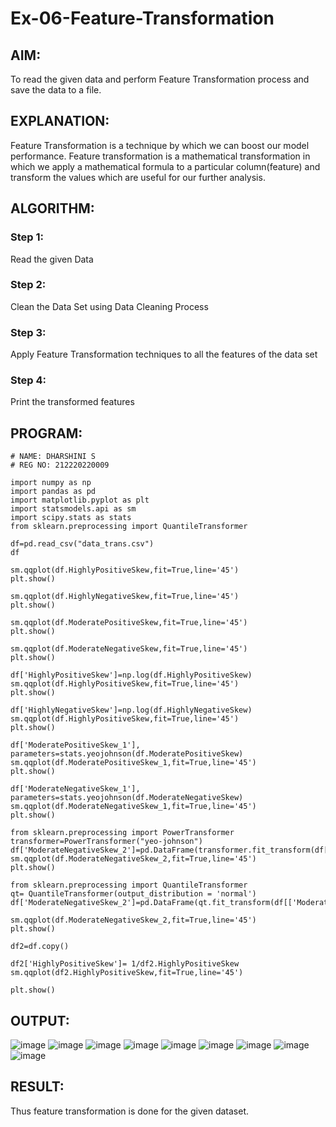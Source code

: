 # Ex-06-Feature-Transformation
## AIM:
To read the given data and perform Feature Transformation process and save the data to a file.
## EXPLANATION:
Feature Transformation is a technique by which we can boost our model performance. Feature transformation is a mathematical transformation in which we apply a mathematical formula to a particular column(feature) and transform the values which are useful for our further analysis.
## ALGORITHM:
### Step 1:
Read the given Data
### Step 2:
Clean the Data Set using Data Cleaning Process
### Step 3:
Apply Feature Transformation techniques to all the features of the data set
### Step 4:
Print the transformed features
## PROGRAM:
~~~
# NAME: DHARSHINI S
# REG NO: 212220220009

import numpy as np
import pandas as pd
import matplotlib.pyplot as plt
import statsmodels.api as sm
import scipy.stats as stats
from sklearn.preprocessing import QuantileTransformer

df=pd.read_csv("data_trans.csv")
df

sm.qqplot(df.HighlyPositiveSkew,fit=True,line='45')
plt.show()

sm.qqplot(df.HighlyNegativeSkew,fit=True,line='45')
plt.show()

sm.qqplot(df.ModeratePositiveSkew,fit=True,line='45')
plt.show()

sm.qqplot(df.ModerateNegativeSkew,fit=True,line='45')
plt.show()

df['HighlyPositiveSkew']=np.log(df.HighlyPositiveSkew)
sm.qqplot(df.HighlyPositiveSkew,fit=True,line='45')
plt.show()

df['HighlyNegativeSkew']=np.log(df.HighlyNegativeSkew)
sm.qqplot(df.HighlyPositiveSkew,fit=True,line='45')
plt.show()

df['ModeratePositiveSkew_1'], parameters=stats.yeojohnson(df.ModeratePositiveSkew)
sm.qqplot(df.ModeratePositiveSkew_1,fit=True,line='45')
plt.show()

df['ModerateNegativeSkew_1'], parameters=stats.yeojohnson(df.ModerateNegativeSkew)
sm.qqplot(df.ModerateNegativeSkew_1,fit=True,line='45')
plt.show()

from sklearn.preprocessing import PowerTransformer
transformer=PowerTransformer("yeo-johnson")
df['ModerateNegativeSkew_2']=pd.DataFrame(transformer.fit_transform(df[['ModerateNegativeSkew']]))
sm.qqplot(df.ModerateNegativeSkew_2,fit=True,line='45')
plt.show()

from sklearn.preprocessing import QuantileTransformer
qt= QuantileTransformer(output_distribution = 'normal')
df['ModerateNegativeSkew_2']=pd.DataFrame(qt.fit_transform(df[['ModerateNegativeSkew']]))

sm.qqplot(df.ModerateNegativeSkew_2,fit=True,line='45')
plt.show()

df2=df.copy()

df2['HighlyPositiveSkew']= 1/df2.HighlyPositiveSkew
sm.qqplot(df2.HighlyPositiveSkew,fit=True,line='45')

plt.show()
~~~
## OUTPUT:
![image](https://user-images.githubusercontent.com/113699377/233906227-4e3eeb71-ff12-4a53-ab63-bb1c05ccb537.png)
![image](https://user-images.githubusercontent.com/113699377/233906244-fa60fc06-bec3-449b-bd93-b212c1079d32.png)
![image](https://user-images.githubusercontent.com/113699377/233906340-f2e3a65e-570e-4e06-9945-41c0b638d714.png)
![image](https://user-images.githubusercontent.com/113699377/233906368-dcfdf74e-4114-43b0-a1f6-1ed91b84077e.png)
![image](https://user-images.githubusercontent.com/113699377/233906394-518baf43-26b9-442e-9492-dc54d7dfe1e0.png)
![image](https://user-images.githubusercontent.com/113699377/233906409-0f7ce3fa-b8f3-4e6d-87cb-2204dae3118a.png)
![image](https://user-images.githubusercontent.com/113699377/233906439-9bb60d20-3782-4f95-b392-31660196878b.png)
![image](https://user-images.githubusercontent.com/113699377/233906471-497c52f4-2d6d-4803-b4ed-e15f25172fa7.png)
![image](https://user-images.githubusercontent.com/113699377/233906551-fee94773-742a-4403-9a06-376b6b49e026.png)
## RESULT:
Thus feature transformation is done for the given dataset.
